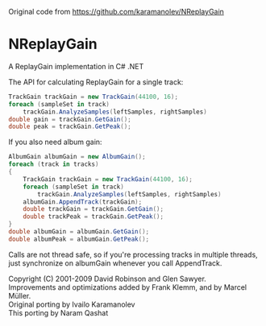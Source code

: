 Original code from https://github.com/karamanolev/NReplayGain

NReplayGain
===========

A ReplayGain implementation in C# .NET

The API for calculating ReplayGain for a single track:
```csharp
TrackGain trackGain = new TrackGain(44100, 16);
foreach (sampleSet in track)
	trackGain.AnalyzeSamples(leftSamples, rightSamples)
double gain = trackGain.GetGain();
double peak = trackGain.GetPeak();
```
If you also need album gain:
```csharp
AlbumGain albumGain = new AlbumGain();
foreach (track in tracks)
{
	TrackGain trackGain = new TrackGain(44100, 16);
	foreach (sampleSet in track)
		trackGain.AnalyzeSamples(leftSamples, rightSamples)
	albumGain.AppendTrack(trackGain);
	double trackGain = trackGain.GetGain();
	double trackPeak = trackGain.GetPeak();
}
double albumGain = albumGain.GetGain();
double albumPeak = albumGain.GetPeak();
```
Calls are not thread safe, so if you're processing tracks in multiple threads,
just synchronize on albumGain whenever you call AppendTrack.

Copyright (C) 2001-2009 David Robinson and Glen Sawyer.<br />
Improvements and optimizations added by Frank Klemm, and by Marcel Müller.<br />
Original porting by Ivailo Karamanolev<br />
This porting by Naram Qashat
